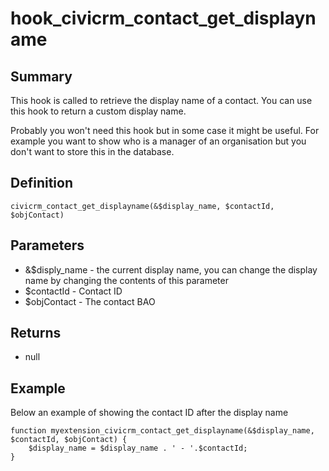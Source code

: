 # hook_civicrm_contact_get_displayname

## Summary

This hook is called to retrieve the display name of a contact. You can
use this hook to return a custom display name.

Probably you won't need this hook but in some case it might be useful.
For example you want to show who is a manager of an organisation but you
don't want to store this in the database.

## Definition

    civicrm_contact_get_displayname(&$display_name, $contactId, $objContact)

## Parameters

-   &$disply_name - the current display name, you can change the
    display name by changing the contents of this parameter
-   $contactId - Contact ID
-   $objContact - The contact BAO

## Returns

-   null

## Example

Below an example of showing the contact ID after the display name

    function myextension_civicrm_contact_get_displayname(&$display_name, $contactId, $objContact) {
        $display_name = $display_name . ' - '.$contactId;
    }